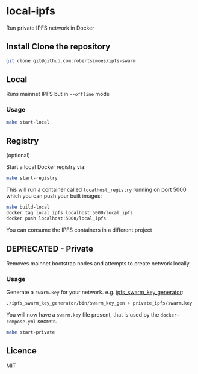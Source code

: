 # local-ipfs
Run private IPFS network in Docker

## Install Clone the repository
```bash
git clone git@github.com:robertsimoes/ipfs-swarm
```

## Local
Runs mainnet IPFS but in `--offline` mode 
### Usage

```bash
make start-local
```

## Registry
(optional)

Start a local Docker registry via:
```bash
make start-registry
```

This will run a container called `localhost_registry` running on port 5000 which you can push your built images:

```bash
make build-local
docker tag local_ipfs localhost:5000/local_ipfs
docker push localhost:5000/local_ipfs
```

You can consume the IPFS containers in a different project


## DEPRECATED - Private
Removes mainnet bootstrap nodes and attempts to create network locally 

### Usage
Generate a `swarm.key` for your network. e.g. [ipfs_swarm_key_generator](github.com/robertsimoes/ipfs_swarm_key_generator):

```bash
./ipfs_swarm_key_generator/bin/swarm_key_gen > private_ipfs/swarm.key
```

You will now have a `swarm.key` file present, that is used by the `docker-compose.yml` secrets.

```bash
make start-private
```

## Licence
MIT
